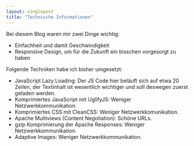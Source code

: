 ```yaml
---
layout: singlepost
title: "Technische Informationen"
---
```


Bei diesem Blog waren mir zwei Dinge wichtig:
* Einfachheit und damit Geschwindigkeit
* Responsive Design, um für die Zukunft ein bisschen vorgesorgt zu haben

Folgende Techniken habe ich bisher umgesetzt:

* JavaScript Lazy Loading: Der JS Code hier beläuft sich auf etwa 20 Zeilen, der Textinhalt ist wesentlich wichtiger und soll deswegen zuerst geladen werden.
* Komprimiertes JavaScript mit UglifyJS: Weniger Netzwerkkommunikation.
* Komprimiertes CSS mit CleanCSS: Weniger Netzwerkkomunikation.
* Apache Multiviews (Content Negotiation): Schöne URLs.
* gzip Komprimierung der Apache Responses: Weniger Netzwerkkommunikation.
* Adaptive Images: Weniger Netzwerkkommunikation.